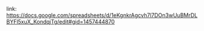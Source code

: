link: https://docs.google.com/spreadsheets/d/1eKgnkrAgcvh7l7DOn3wUuBMrDLBYFl5xuX_KondqjTg/edit#gid=1457444870
